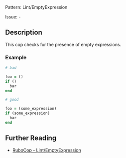 Pattern: Lint/EmptyExpression

Issue: -

## Description

This cop checks for the presence of empty expressions.

### Example

```ruby
# bad

foo = ()
if ()
  bar
end
```
```ruby
# good

foo = (some_expression)
if (some_expression)
  bar
end
```

## Further Reading

* [RuboCop - Lint/EmptyExpression](https://rubocop.readthedocs.io/en/latest/cops_lint/#lintemptyexpression)

